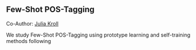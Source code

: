 ## Few-Shot POS-Tagging

Co-Author: [Julia Kroll](https://github.com/j-kroll)

We study Few-Shot POS-Tagging using prototype learning and self-training methods following 
